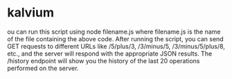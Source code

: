 # kalvium
ou can run this script using node filename.js where filename.js is the name of the file containing the above code. After running the script, you can send GET requests to different URLs like /5/plus/3, /3/minus/5, /3/minus/5/plus/8, etc., and the server will respond with the appropriate JSON results. The /history endpoint will show you the history of the last 20 operations performed on the server.
